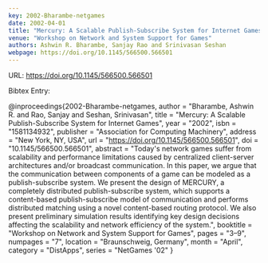 ```yaml
---
key: 2002-Bharambe-netgames
date: 2002-04-01
title: "Mercury: A Scalable Publish-Subscribe System for Internet Games"
venue: "Workshop on Network and System Support for Games"
authors: Ashwin R. Bharambe, Sanjay Rao and Srinivasan Seshan
webpage: https://doi.org/10.1145/566500.566501
---
```


URL: https://doi.org/10.1145/566500.566501

Bibtex Entry:

@inproceedings{2002-Bharambe-netgames,
    author = "Bharambe, Ashwin R. and Rao, Sanjay and Seshan, Srinivasan",
    title = "Mercury: A Scalable Publish-Subscribe System for Internet Games",
    year = "2002",
    isbn = "1581134932",
    publisher = "Association for Computing Machinery",
    address = "New York, NY, USA",
    url = "https://doi.org/10.1145/566500.566501",
    doi = "10.1145/566500.566501",
    abstract = "Today's network games suffer from scalability and performance limitations caused by centralized client-server architectures and/or broadcast communication. In this paper, we argue that the communication between components of a game can be modeled as a publish-subscribe system. We present the design of MERCURY, a completely distributed publish-subscribe system, which supports a content-based publish-subscribe model of communication and performs distributed matching using a novel content-based routing protocol. We also present preliminary simulation results identifying key design decisions affecting the scalability and network efficiency of the system.",
    booktitle = "Workshop on Network and System Support for Games",
    pages = "3–9",
    numpages = "7",
    location = "Braunschweig, Germany",
    month = "April",
    category = "DistApps",
    series = "NetGames '02"
}

